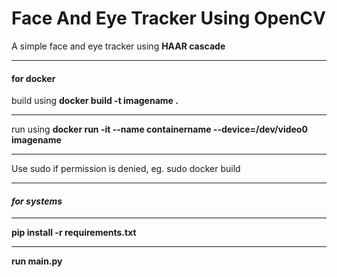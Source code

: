 # Face And Eye Tracker Using OpenCV
A simple face and eye tracker using <b>HAAR cascade</b>
<hr>
<b><h4>for docker</h4></b>
build using <b>docker build -t imagename . </b>
<hr>
run using <b>docker run -it --name containername --device=/dev/video0 imagename
</b><hr>
Use sudo if permission is denied, eg. sudo docker build 
<hr>
<h4><i>for systems</i></h4>
<hr>
<b>pip install -r requirements.txt</b>
<hr>
<b>run main.py</b>
